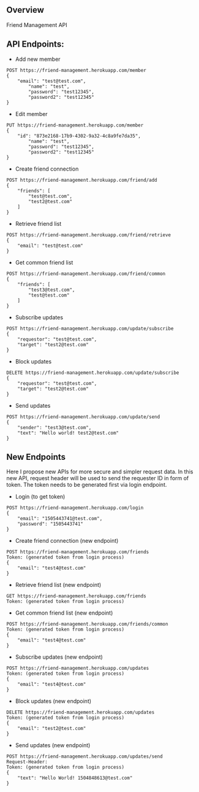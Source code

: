 ## Overview

Friend Management API

## API Endpoints:

- Add new member
```
POST https://friend-management.herokuapp.com/member
{
	"email": "test@test.com",
    	"name": "test",
    	"password": "test12345",
    	"password2": "test12345"
}
```

- Edit member
```
PUT https://friend-management.herokuapp.com/member
{
	"id": "873e2168-17b9-4302-9a32-4c8a9fe7da35",
    	"name": "test",
    	"password": "test12345",
    	"password2": "test12345"
}
```

- Create friend connection
```
POST https://friend-management.herokuapp.com/friend/add
{
	"friends": [
		"test@test.com",
		"test2@test.com"
	]
}
```

- Retrieve friend list
```
POST https://friend-management.herokuapp.com/friend/retrieve
{
	"email": "test@test.com"
}
```

- Get common friend list
```
POST https://friend-management.herokuapp.com/friend/common
{
	"friends": [
		"test3@test.com",
		"test@test.com"
	]
}
```

- Subscribe updates
```
POST https://friend-management.herokuapp.com/update/subscribe
{
	"requestor": "test@test.com",
	"target": "test2@test.com"
}
```

- Block updates
```
DELETE https://friend-management.herokuapp.com/update/subscribe
{
	"requestor": "test@test.com",
	"target": "test2@test.com"
}
```

- Send updates
```
POST https://friend-management.herokuapp.com/update/send
{
	"sender": "test3@test.com",
	"text": "Hello world! test2@test.com"
}
```

## New Endpoints
Here I propose new APIs for more secure and simpler request data. In this new API, request header will be used to send the requester ID in form of token. The token needs to be generated first via login endpoint.

- Login (to get token)
```
POST https://friend-management.herokuapp.com/login
{
    "email": "1505443741@test.com",
    "password": "1505443741"
}
```

- Create friend connection (new endpoint)
```
POST https://friend-management.herokuapp.com/friends
Token: (generated token from login process)
{
    "email": "test4@test.com"
}
```

- Retrieve friend list (new endpoint)
```
GET https://friend-management.herokuapp.com/friends
Token: (generated token from login process)
```

- Get common friend list (new endpoint)
```
POST https://friend-management.herokuapp.com/friends/common
Token: (generated token from login process)
{
    "email": "test4@test.com"
}
```

- Subscribe updates (new endpoint)
```
POST https://friend-management.herokuapp.com/updates
Token: (generated token from login process)
{
    "email": "test4@test.com"
}
```

- Block updates (new endpoint)
```
DELETE https://friend-management.herokuapp.com/updates
Token: (generated token from login process)
{
    "email": "test2@test.com"
}
```

- Send updates (new endpoint)
```
POST https://friend-management.herokuapp.com/updates/send
Request-Header:
Token: (generated token from login process)
{
    "text": "Hello World! 1504848613@test.com"
}
```

